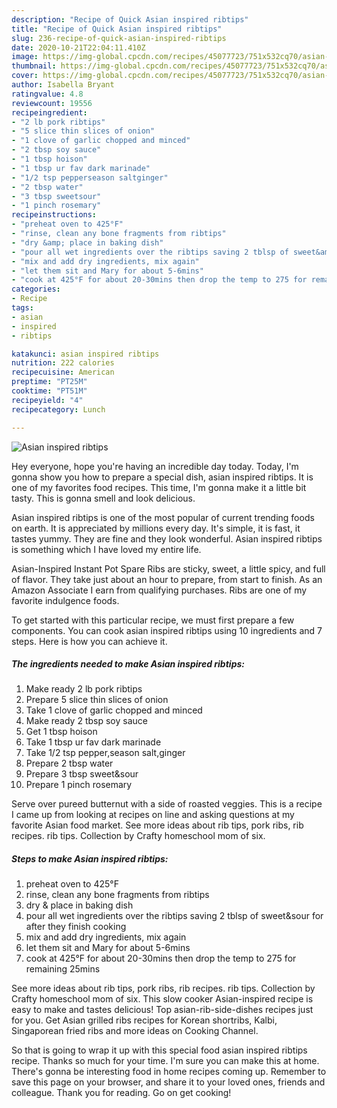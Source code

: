```yaml
---
description: "Recipe of Quick Asian inspired ribtips"
title: "Recipe of Quick Asian inspired ribtips"
slug: 236-recipe-of-quick-asian-inspired-ribtips
date: 2020-10-21T22:04:11.410Z
image: https://img-global.cpcdn.com/recipes/45077723/751x532cq70/asian-inspired-ribtips-recipe-main-photo.jpg
thumbnail: https://img-global.cpcdn.com/recipes/45077723/751x532cq70/asian-inspired-ribtips-recipe-main-photo.jpg
cover: https://img-global.cpcdn.com/recipes/45077723/751x532cq70/asian-inspired-ribtips-recipe-main-photo.jpg
author: Isabella Bryant
ratingvalue: 4.8
reviewcount: 19556
recipeingredient:
- "2 lb pork ribtips"
- "5 slice thin slices of onion"
- "1 clove of garlic chopped and minced"
- "2 tbsp soy sauce"
- "1 tbsp hoison"
- "1 tbsp ur fav dark marinade"
- "1/2 tsp pepperseason saltginger"
- "2 tbsp water"
- "3 tbsp sweetsour"
- "1 pinch rosemary"
recipeinstructions:
- "preheat oven to 425°F"
- "rinse, clean any bone fragments from ribtips"
- "dry &amp; place in baking dish"
- "pour all wet ingredients over the ribtips saving 2 tblsp of sweet&amp;sour for after they finish cooking"
- "mix and add dry ingredients, mix again"
- "let them sit and Mary for about 5-6mins"
- "cook at 425°F for about 20-30mins then drop the temp to 275 for remaining 25mins"
categories:
- Recipe
tags:
- asian
- inspired
- ribtips

katakunci: asian inspired ribtips 
nutrition: 222 calories
recipecuisine: American
preptime: "PT25M"
cooktime: "PT51M"
recipeyield: "4"
recipecategory: Lunch

---
```



![Asian inspired ribtips](https://img-global.cpcdn.com/recipes/45077723/751x532cq70/asian-inspired-ribtips-recipe-main-photo.jpg)

Hey everyone, hope you're having an incredible day today. Today, I'm gonna show you how to prepare a special dish, asian inspired ribtips. It is one of my favorites food recipes. This time, I'm gonna make it a little bit tasty. This is gonna smell and look delicious.

Asian inspired ribtips is one of the most popular of current trending foods on earth. It is appreciated by millions every day. It's simple, it is fast, it tastes yummy. They are fine and they look wonderful. Asian inspired ribtips is something which I have loved my entire life.

Asian-Inspired Instant Pot Spare Ribs are sticky, sweet, a little spicy, and full of flavor. They take just about an hour to prepare, from start to finish. As an Amazon Associate I earn from qualifying purchases. Ribs are one of my favorite indulgence foods.


To get started with this particular recipe, we must first prepare a few components. You can cook asian inspired ribtips using 10 ingredients and 7 steps. Here is how you can achieve it.

<!--inarticleads1-->

##### The ingredients needed to make Asian inspired ribtips:

1. Make ready 2 lb pork ribtips
1. Prepare 5 slice thin slices of onion
1. Take 1 clove of garlic chopped and minced
1. Make ready 2 tbsp soy sauce
1. Get 1 tbsp hoison
1. Take 1 tbsp ur fav dark marinade
1. Take 1/2 tsp pepper,season salt,ginger
1. Prepare 2 tbsp water
1. Prepare 3 tbsp sweet&amp;sour
1. Prepare 1 pinch rosemary


Serve over pureed butternut with a side of roasted veggies. This is a recipe I came up from looking at recipes on line and asking questions at my favorite Asian food market. See more ideas about rib tips, pork ribs, rib recipes. rib tips. Collection by Crafty homeschool mom of six. 

<!--inarticleads2-->

##### Steps to make Asian inspired ribtips:

1. preheat oven to 425°F
1. rinse, clean any bone fragments from ribtips
1. dry &amp; place in baking dish
1. pour all wet ingredients over the ribtips saving 2 tblsp of sweet&amp;sour for after they finish cooking
1. mix and add dry ingredients, mix again
1. let them sit and Mary for about 5-6mins
1. cook at 425°F for about 20-30mins then drop the temp to 275 for remaining 25mins


See more ideas about rib tips, pork ribs, rib recipes. rib tips. Collection by Crafty homeschool mom of six. This slow cooker Asian-inspired recipe is easy to make and tastes delicious! Top asian-rib-side-dishes recipes just for you. Get Asian grilled ribs recipes for Korean shortribs, Kalbi, Singaporean fried ribs and more ideas on Cooking Channel. 

So that is going to wrap it up with this special food asian inspired ribtips recipe. Thanks so much for your time. I'm sure you can make this at home. There's gonna be interesting food in home recipes coming up. Remember to save this page on your browser, and share it to your loved ones, friends and colleague. Thank you for reading. Go on get cooking!
